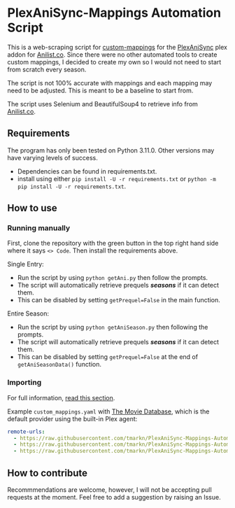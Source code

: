 # PlexAniSync-Mappings Automation Script

This is a web-scraping script for [custom-mappings](https://github.com/RickDB/PlexAniSync#custom-anime-mapping "custom-mappings") for the [PlexAniSync](https://github.com/RickDB/PlexAniSync "PlexAniSync") plex addon for [Anilist.co](https://anilist.co). Since there were no other automated tools to create custom mappings, I decided to create my own so I would not need to start from scratch every season.

The script is not 100% accurate with mappings and each mapping may need to be adjusted. This is meant to be a baseline to start from.

The script uses Selenium and BeautifulSoup4 to retrieve info from [Anilist.co](https://anilist.co).

## Requirements

The program has only been tested on Python 3.11.0. Other versions may have varying levels of success.

* Dependencies can be found in requirements.txt.
* install using either ```pip install -U -r requirements.txt``` or ```python -m pip install -U -r requirements.txt```.

## How to use

### Running manually

First, clone the repository with the green button in the top right hand side where it says ```<> Code```. Then install the requirements above.

Single Entry:

* Run the script by using ```python getAni.py``` then follow the prompts.
* The script will automatically retrieve prequels ***seasons*** if it can detect them.
* This can be disabled by setting ```getPrequel=False``` in the main function.

Entire Season:

* Run the script by using ```python getAniSeason.py``` then following the prompts.
* The script will automatically retrieve prequels ***seasons*** if it can detect them.
* This can be disabled by setting ```getPrequel=False``` at the end of ```getAniSeasonData()``` function.

### Importing

For full information, [read this section](https://github.com/RickDB/PlexAniSync#community-mappings).

Example `custom_mappings.yaml` with [The Movie Database](https://www.themoviedb.org/), which is the default provider using the built-in Plex agent:

```yaml notranslate position-relative overflow-auto
remote-urls:
  - https://raw.githubusercontent.com/tmarkn/PlexAniSync-Mappings-Automation-Script/main/yaml/2023-0-WINTER-Anime.yaml
  - https://raw.githubusercontent.com/tmarkn/PlexAniSync-Mappings-Automation-Script/main/yaml/2023-1-SPRING-Anime.yaml
  - https://raw.githubusercontent.com/tmarkn/PlexAniSync-Mappings-Automation-Script/main/yaml/2023-2-SUMMER-Anime.yaml
```


## How to contribute

Recommmendations are welcome, however, I will not be accepting pull requests at the moment. Feel free to add a suggestion by raising an Issue.
